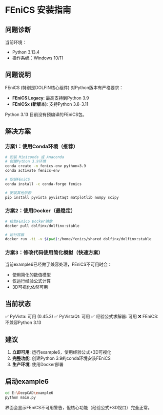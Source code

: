 # FEniCS 安装指南

## 问题诊断

当前环境：
- Python 3.13.4 
- 操作系统：Windows 10/11

## 问题说明

FEniCS (特别是DOLFIN核心组件) 对Python版本有严格要求：
- **FEniCS Legacy**: 最高支持到Python 3.9
- **FEniCSx (新版本)**: 支持Python 3.8-3.11

Python 3.13 目前没有预编译的FEniCS包。

## 解决方案

### 方案1：使用Conda环境（推荐）

```bash
# 安装 Miniconda 或 Anaconda
# 创建Python 3.9环境
conda create -n fenics-env python=3.9
conda activate fenics-env

# 安装FEniCS
conda install -c conda-forge fenics

# 安装其他依赖
pip install pyvista pyvistaqt matplotlib numpy scipy
```

### 方案2：使用Docker（最稳定）

```bash
# 拉取FEniCS Docker镜像
docker pull dolfinx/dolfinx:stable

# 运行容器
docker run -ti -v $(pwd):/home/fenics/shared dolfinx/dolfinx:stable
```

### 方案3：修改代码使用简化模拟（快速方案）

当前example6已经做了兼容处理，FEniCS不可用时会：
- 使用简化的数值模型
- 仅运行经验公式计算
- 3D可视化依然可用

## 当前状态

✅ PyVista: 可用 (0.45.3)
✅ PyVistaQt: 可用
✅ 经验公式求解器: 可用
❌ FEniCS: 不兼容Python 3.13

## 建议

1. **立即可用**: 运行example6，使用经验公式+3D可视化
2. **完整功能**: 创建Python 3.9的conda环境安装FEniCS
3. **生产环境**: 使用Docker部署

## 启动example6

```bash
cd E:\DeepCAD\example6
python main.py
```

界面会显示FEniCS不可用警告，但核心功能（经验公式+3D视口）完全正常。